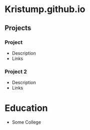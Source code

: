 # Kristump.github.io


## Projects
### Project 
- Description
- Links


### Project 2
- Description
- Links

# Education
- Some College

